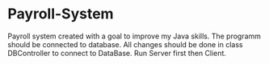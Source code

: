 # Payroll-System
Payroll system created with a goal to improve my Java skills.
The programm should be connected to database. All changes should be done in class DBController to connect to DataBase.
Run Server first then Client.

